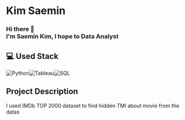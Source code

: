 # Kim Saemin
### Hi there 👋 </br>I'm Saemin Kim, I hope to Data Analyst

## 💻 Used Stack
<img alt="Python" src ="https://img.shields.io/badge/Python-3776AB.svg?&style=for-the-badge&logo=Python&logoColor=white"/><img alt="Tableau" src ="https://img.shields.io/badge/Tableau-E97627.svg?&style=for-the-badge&logo=Tableau&logoColor=white"/><img alt="SQL" src ="https://img.shields.io/badge/MySQL-4479A1.svg?&style=for-the-badge&logo=MySQL&logoColor=white"/>


## Project Description
I used IMDb TOP 2000 dataset to find hidden TMI about movie from the datas

